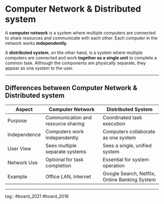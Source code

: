 # Computer Network & Distributed system

A **computer network** is a system where multiple computers are connected to share resources and communicate with each other. Each computer in the network works **independently**.

A **distributed system**, on the other hand, is a system where multiple computers are connected and work **together as a single unit** to complete a common task. Although the components are physically separate, they appear as one system to the user.

---

## Differences between Computer Network & Distributed system

| **Aspect**   | **Computer Network**               | **Distributed System**                        |
| ------------ | ---------------------------------- | --------------------------------------------- |
| Purpose      | Communication and resource sharing | Coordinated task execution                    |
| Independence | Computers work independently       | Computers collaborate as one system           |
| User View    | Sees multiple separate systems     | Sees a single, unified system                 |
| Network Use  | Optional for task completion       | Essential for system operation                |
| Example      | Office LAN, Internet               | Google Search, Netflix, Online Banking System |

---

tag:: #board_2021 #board_2018 